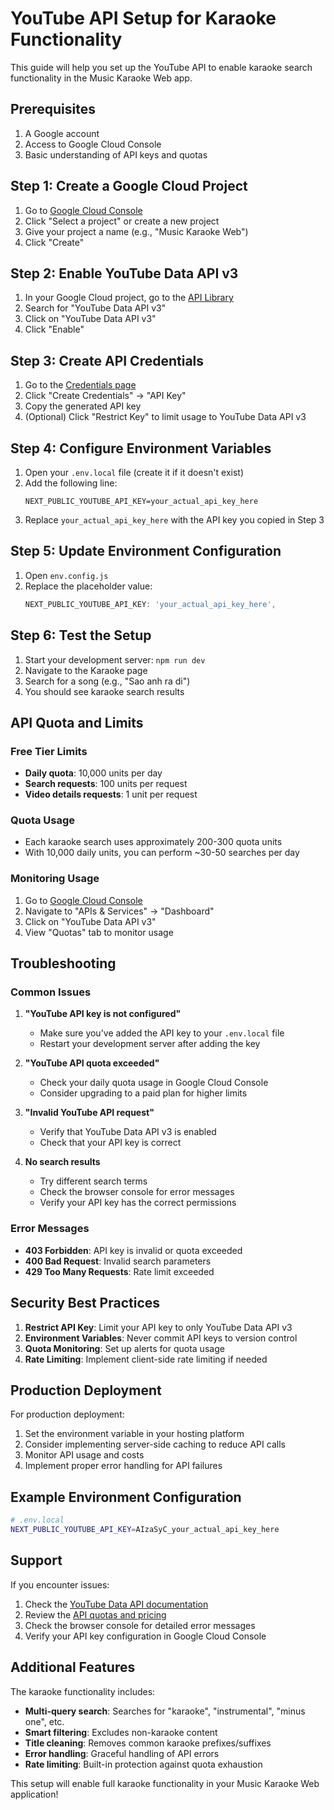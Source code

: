 # YouTube API Setup for Karaoke Functionality

This guide will help you set up the YouTube API to enable karaoke search functionality in the Music Karaoke Web app.

## Prerequisites

1. A Google account
2. Access to Google Cloud Console
3. Basic understanding of API keys and quotas

## Step 1: Create a Google Cloud Project

1. Go to [Google Cloud Console](https://console.cloud.google.com/)
2. Click "Select a project" or create a new project
3. Give your project a name (e.g., "Music Karaoke Web")
4. Click "Create"

## Step 2: Enable YouTube Data API v3

1. In your Google Cloud project, go to the [API Library](https://console.cloud.google.com/apis/library)
2. Search for "YouTube Data API v3"
3. Click on "YouTube Data API v3"
4. Click "Enable"

## Step 3: Create API Credentials

1. Go to the [Credentials page](https://console.cloud.google.com/apis/credentials)
2. Click "Create Credentials" → "API Key"
3. Copy the generated API key
4. (Optional) Click "Restrict Key" to limit usage to YouTube Data API v3

## Step 4: Configure Environment Variables

1. Open your `.env.local` file (create it if it doesn't exist)
2. Add the following line:
   ```
   NEXT_PUBLIC_YOUTUBE_API_KEY=your_actual_api_key_here
   ```
3. Replace `your_actual_api_key_here` with the API key you copied in Step 3

## Step 5: Update Environment Configuration

1. Open `env.config.js`
2. Replace the placeholder value:
   ```javascript
   NEXT_PUBLIC_YOUTUBE_API_KEY: 'your_actual_api_key_here',
   ```

## Step 6: Test the Setup

1. Start your development server: `npm run dev`
2. Navigate to the Karaoke page
3. Search for a song (e.g., "Sao anh ra di")
4. You should see karaoke search results

## API Quota and Limits

### Free Tier Limits
- **Daily quota**: 10,000 units per day
- **Search requests**: 100 units per request
- **Video details requests**: 1 unit per request

### Quota Usage
- Each karaoke search uses approximately 200-300 quota units
- With 10,000 daily units, you can perform ~30-50 searches per day

### Monitoring Usage
1. Go to [Google Cloud Console](https://console.cloud.google.com/)
2. Navigate to "APIs & Services" → "Dashboard"
3. Click on "YouTube Data API v3"
4. View "Quotas" tab to monitor usage

## Troubleshooting

### Common Issues

1. **"YouTube API key is not configured"**
   - Make sure you've added the API key to your `.env.local` file
   - Restart your development server after adding the key

2. **"YouTube API quota exceeded"**
   - Check your daily quota usage in Google Cloud Console
   - Consider upgrading to a paid plan for higher limits

3. **"Invalid YouTube API request"**
   - Verify that YouTube Data API v3 is enabled
   - Check that your API key is correct

4. **No search results**
   - Try different search terms
   - Check the browser console for error messages
   - Verify your API key has the correct permissions

### Error Messages

- **403 Forbidden**: API key is invalid or quota exceeded
- **400 Bad Request**: Invalid search parameters
- **429 Too Many Requests**: Rate limit exceeded

## Security Best Practices

1. **Restrict API Key**: Limit your API key to only YouTube Data API v3
2. **Environment Variables**: Never commit API keys to version control
3. **Quota Monitoring**: Set up alerts for quota usage
4. **Rate Limiting**: Implement client-side rate limiting if needed

## Production Deployment

For production deployment:

1. Set the environment variable in your hosting platform
2. Consider implementing server-side caching to reduce API calls
3. Monitor API usage and costs
4. Implement proper error handling for API failures

## Example Environment Configuration

```bash
# .env.local
NEXT_PUBLIC_YOUTUBE_API_KEY=AIzaSyC_your_actual_api_key_here
```

## Support

If you encounter issues:

1. Check the [YouTube Data API documentation](https://developers.google.com/youtube/v3)
2. Review the [API quotas and pricing](https://developers.google.com/youtube/v3/getting-started#quota)
3. Check the browser console for detailed error messages
4. Verify your API key configuration in Google Cloud Console

## Additional Features

The karaoke functionality includes:

- **Multi-query search**: Searches for "karaoke", "instrumental", "minus one", etc.
- **Smart filtering**: Excludes non-karaoke content
- **Title cleaning**: Removes common karaoke prefixes/suffixes
- **Error handling**: Graceful handling of API errors
- **Rate limiting**: Built-in protection against quota exhaustion

This setup will enable full karaoke functionality in your Music Karaoke Web application! 